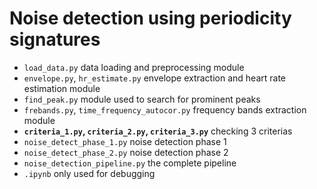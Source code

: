 # Noise detection using periodicity signatures

- ```load_data.py``` data loading and preprocessing module
- ```envelope.py```, ```hr_estimate.py``` envelope extraction and heart rate estimation module
- ```find_peak.py``` module used to search for prominent peaks
- ```frebands.py```, ```time_frequency_autocor.py``` frequency bands extraction module
- **```criteria_1.py```, ```criteria_2.py```, ```criteria_3.py```** checking 3 criterias
- ```noise_detect_phase_1.py``` noise detection phase 1
- ```noise_detect_phase_2.py``` noise detection phase 2
- ```noise_detection_pipeline.py``` the complete pipeline
- ```.ipynb``` only used for debugging
